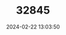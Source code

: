 ---
title: "32845"
category: "Canarium rigidum"
draft: false
date: 2024-02-22 13:03:50
languages:
  Indonesian: ["Hoddjai"]
---